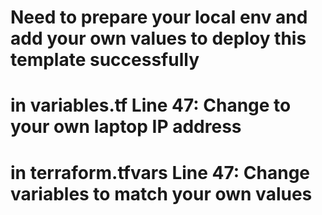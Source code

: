 # Need to prepare your local env and add your own values to deploy this template successfully

# in variables.tf Line 47: Change to your own laptop IP address

# in terraform.tfvars Line 47: Change variables to match your own values

